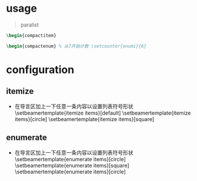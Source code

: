 # usage
> paralist
```tex
\begin{compactitem}

\begin{compactenum}	% 从7开始计数 \setcounter{enumi}{6}
```
# configuration
## itemize
- 在导言区加上一下任意一条内容以设置列表符号形状
		\setbeamertemplate{itemize items}[default]
		\setbeamertemplate{itemize items}[circle]
		\setbeamertemplate{itemize items}[square]

## enumerate
- 在导言区加上一下任意一条内容以设置列表符号形状
	\setbeamertemplate{enumerate items}[circle]
	\setbeamertemplate{enumerate items}[square]
	\setbeamertemplate{enumerate items}[circle]
